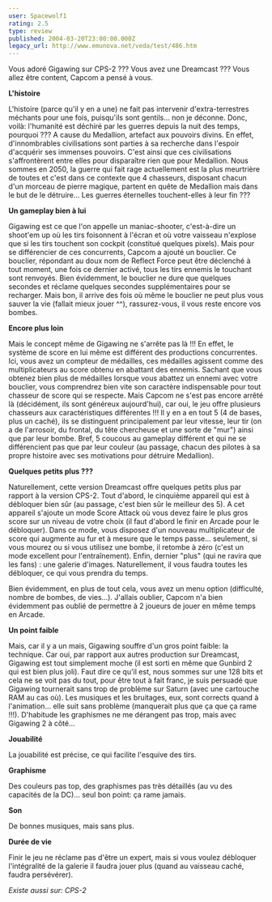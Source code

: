 ```yaml
---
user: Spacewolf1
rating: 2.5
type: review
published: 2004-03-20T23:00:00.000Z
legacy_url: http://www.emunova.net/veda/test/486.htm
---
```

Vous adoré Gigawing sur CPS-2 ??? Vous avez une Dreamcast ??? Vous allez être content, Capcom a pensé à vous.  

  

**L'histoire**  

L'histoire (parce qu'il y en a une) ne fait pas intervenir d'extra-terrestres méchants pour une fois, puisqu'ils sont gentils... non je déconne. Donc, voilà: l'humanité est déchiré par les guerres depuis la nuit des temps, pourquoi ??? A cause du Medallion, artefact aux pouvoirs divins. En effet, d'innombrables civilisations sont parties à sa recherche dans l'espoir d'acquérir ses immenses pouvoirs. C'est ainsi que ces civilisations s'affrontèrent entre elles pour disparaître rien que pour Medallion. Nous sommes en 2050, la guerre qui fait rage actuellement est la plus meurtrière de toutes et c'est dans ce contexte que 4 chasseurs, disposant chacun d'un morceau de pierre magique, partent en quête de Medallion mais dans le but de le détruire... Les guerres éternelles touchent-elles à leur fin ???  

  

**Un gameplay bien à lui**  

Gigawing est ce que l'on appelle un maniac-shooter, c'est-à-dire un shoot'em up où les tirs foisonnent à l'écran et où votre vaisseau n'explose que si les tirs touchent son cockpit (constitué quelques pixels). Mais pour se différencier de ces concurrents, Capcom a ajouté un bouclier. Ce bouclier, répondant au doux nom de Reflect Force peut être déclenché à tout moment, une fois ce dernier activé, tous les tirs ennemis le touchant sont renvoyés. Bien évidemment, le bouclier ne dure que quelques secondes et réclame quelques secondes supplémentaires pour se recharger. Mais bon, il arrive des fois où même le bouclier ne peut plus vous sauver la vie (fallait mieux jouer ^^), rassurez-vous, il vous reste encore vos bombes.  

  

**Encore plus loin**  

Mais le concept même de Gigawing ne s'arrête pas là !!! En effet, le système de score en lui même est différent des productions concurrentes. Ici, vous avez un compteur de médailles, ces médailles agissent comme des multiplicateurs au score obtenu en abattant des ennemis. Sachant que vous obtenez bien plus de médailles lorsque vous abattez un ennemi avec votre bouclier, vous comprendrez bien vite son caractère indispensable pour tout chasseur de score qui se respecte. Mais Capcom ne s'est pas encore arrêté là (décidément, ils sont généreux aujourd'hui), car oui, le jeu offre plusieurs chasseurs aux caractéristiques différentes !!! Il y en a en tout 5 (4 de bases, plus un caché), ils se distinguent principalement par leur vitesse, leur tir (on a de l'arrosoir, du frontal, du tête chercheuse et une sorte de "mur") ainsi que par leur bombe. Bref, 5 coucous au gameplay différent et qui ne se différencient pas que par leur couleur (au passage, chacun des pilotes à sa propre histoire avec ses motivations pour détruire Medallion).  

  

**Quelques petits plus ???**  

Naturellement, cette version Dreamcast offre quelques petits plus par rapport à la version CPS-2\. Tout d'abord, le cinquième appareil qui est à débloquer bien sûr (au passage, c'est bien sûr le meilleur des 5). A cet appareil s'ajoute un mode Score Attack où vous devez faire le plus gros score sur un niveau de votre choix (il faut d'abord le finir en Arcade pour le débloquer). Dans ce mode, vous disposez d'un nouveau multiplicateur de score qui augmente au fur et à mesure que le temps passe... seulement, si vous mourez ou si vous utilisez une bombe, il retombe à zéro (c'est un mode excellent pour l'entraînement). Enfin, dernier "plus" (qui ne ravira que les fans) : une galerie d'images. Naturellement, il vous faudra toutes les débloquer, ce qui vous prendra du temps.  

Bien évidemment, en plus de tout cela, vous avez un menu option (difficulté, nombre de bombes, de vies...). J'allais oublier, Capcom n'a bien évidemment pas oublié de permettre à 2 joueurs de jouer en même temps en Arcade.  

  

**Un point faible**  

Mais, car il y a un mais, Gigawing souffre d'un gros point faible: la technique. Car oui, par rapport aux autres production sur Dreamcast, Gigawing est tout simplement moche (il est sorti en même que Gunbird 2 qui est bien plus joli). Faut dire ce qu'il est, nous sommes sur une 128 bits et cela ne se voit pas du tout, pour être tout à fait franc, je suis persuadé que Gigawing tournerait sans trop de problème sur Saturn (avec une cartouche RAM au cas où). Les musiques et les bruitages, eux, sont corrects quand à l'animation... elle suit sans problème (manquerait plus que ça que ça rame !!!). D'habitude les graphismes ne me dérangent pas trop, mais avec Gigawing 2 à côté...  

  

  

**Jouabilité**  

La jouabilité est précise, ce qui facilite l'esquive des tirs.  

**Graphisme**  

Des couleurs pas top, des graphismes pas très détaillés (au vu des capacités de la DC)... seul bon point: ça rame jamais.  

**Son**  

De bonnes musiques, mais sans plus.  

**Durée de vie**  

Finir le jeu ne réclame pas d'être un expert, mais si vous voulez débloquer l'intégralité de la galerie il faudra jouer plus (quand au vaisseau caché, faudra persévérer).  

  

_Existe aussi sur:_ _CPS-2_